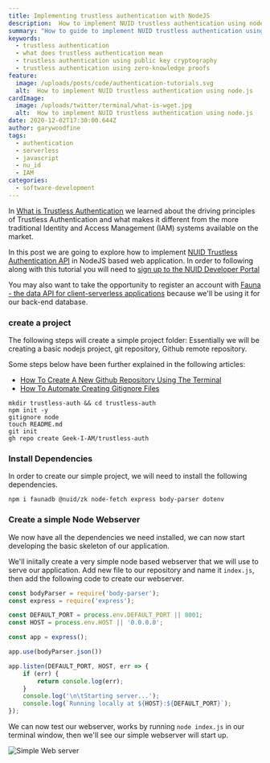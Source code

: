 ```yaml
---
title: Implementing trustless authentication with NodeJS
description:  How to implement NUID trustless authentication using node.js
summary: "How to guide to implement NUID trustless authentication using node.js"
keywords:
  - trustless authentication
  - what does trustless authentication mean
  - trustless authentication using public key cryptography
  - trustless authentication using zero-knowledge proofs
feature:
  image: /uploads/posts/code/authentication-tutorials.svg
  alt:  How to implement NUID trustless authentication using node.js
cardImage:
  image: /uploads/twitter/terminal/what-is-wget.jpg
  alt:  How to implement NUID trustless authentication using node.js
date: 2020-12-02T17:30:00.644Z
author: garywoodfine
tags:
  - authentication
  - serverless
  - javascript
  - nu_id
  - IAM
categories:
  - software-development
---
```


In [What is Trustless Authentication](https://geekiam.io/what-is-trustless-authentication/ "What Is Trustless Authentication") 
we learned about the driving principles of Trustless Authentication and what makes it different from the more  traditional
Identity and Access Management (IAM) systems available on the market.

In this post we are going to explore how to implement [NUID Trustless Authentication API](https://nuid.io/#/docs "NUID Documentation") in NodeJS based web 
application. In order to following along with this tutorial you will need to [sign up to the NUID Developer Portal](https://portal.nuid.io/login) 

You may also want to take the opportunity to register an account with [Fauna - the data API for client-serverless applications](https://docs.fauna.com/fauna/current/start/cloud)
because we'll be using it for our back-end database.

### create a project 
The following steps will create a simple project folder: Essentially we will be creating a basic nodejs project, 
git repository, Github remote repository.

Some steps below have been further explained in the following articles:
* [How To Create A New Github Repository Using The Terminal](https://geekiam.io/how-to-create-a-new-github-repository-using-the-terminal/ "How To Create A New Github Repository Using The Terminal | Geek.I.Am")
* [How To Automate Creating Gitignore Files](https://geekiam.io/how-to-automate-creating-gitignore-files/ "How To Automate Creating Gitignore Files | Geek.I.Am")

```shell
mkdir trustless-auth && cd trustless-auth
npm init -y
gitignore node
touch README.md
git init
gh repo create Geek-I-AM/trustless-auth
```


### Install Dependencies 
In order to create our simple project, we will need to install the following dependencies.

```shell
npm i faunadb @nuid/zk node-fetch express body-parser dotenv 
```

### Create a simple Node Webserver

We now have all the dependencies we need installed, we can now start developing the basic skeleton of our application.

We'll iniitally create a very simple node based webserver that we will use to serve our application. Add new file
to our repository and name it `index.js`, then add the following code to create our webserver.


```javascript
const bodyParser = require('body-parser');
const express = require('express');

const DEFAULT_PORT = process.env.DEFAULT_PORT || 8001;
const HOST = process.env.HOST || '0.0.0.0';

const app = express();

app.use(bodyParser.json())

app.listen(DEFAULT_PORT, HOST, err => {
    if (err) {
        return console.log(err);
    }
    console.log('\n\tStarting server...');
    console.log(`Running locally at ${HOST}:${DEFAULT_PORT}`);
});
```

We can now test our webserver, works by running `node index.js` in our terminal window, then we'll see our simple 
webserver will start up.

![Simple Web server](/uploads/trustless-auth-terminal.png "Trustless Authentication")

